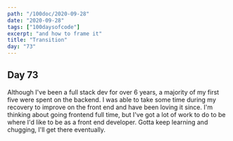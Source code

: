 ```yaml
---
path: "/100doc/2020-09-28"
date: "2020-09-28"
tags: ["100daysofcode"]
excerpt: "and how to frame it"
title: "Transition"
day: "73"
---
```


## Day 73

Although I've been a full stack dev for over 6 years, a majority of my first five were spent on the backend. I was able to take some time during my recovery to improve on the front end and have been loving it since. I'm thinking about going frontend full time, but I've got a lot of work to do to be where I'd like to be as a front end developer. Gotta keep learning and chugging, I'll get there eventually.